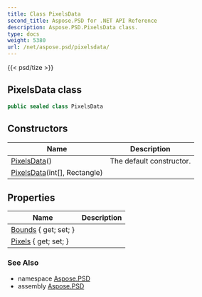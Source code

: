 ```yaml
---
title: Class PixelsData
second_title: Aspose.PSD for .NET API Reference
description: Aspose.PSD.PixelsData class. 
type: docs
weight: 5380
url: /net/aspose.psd/pixelsdata/
---
```

{{< psd/tize >}}
## PixelsData class

```csharp
public sealed class PixelsData
```

## Constructors

| Name | Description |
| --- | --- |
| [PixelsData](pixelsdata/#constructor)() | The default constructor. |
| [PixelsData](pixelsdata/#constructor_1)(int[], Rectangle) |  |

## Properties

| Name | Description |
| --- | --- |
| [Bounds](../../aspose.psd/pixelsdata/bounds/) { get; set; } |  |
| [Pixels](../../aspose.psd/pixelsdata/pixels/) { get; set; } |  |

### See Also

* namespace [Aspose.PSD](../../aspose.psd/)
* assembly [Aspose.PSD](../../)


